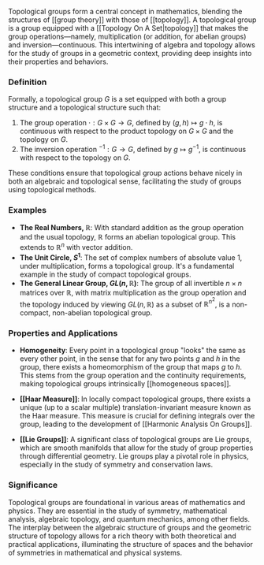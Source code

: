 Topological groups form a central concept in mathematics, blending the structures of [[group theory]] with those of [[topology]]. A topological group is a group equipped with a [[Topology On A Set|topology]] that makes the group operations—namely, multiplication (or addition, for abelian groups) and inversion—continuous. This intertwining of algebra and topology allows for the study of groups in a geometric context, providing deep insights into their properties and behaviors.

### Definition

Formally, a topological group $G$ is a set equipped with both a group structure and a topological structure such that:
1. The group operation $\cdot : G \times G \to G$, defined by $(g, h) \mapsto g \cdot h$, is continuous with respect to the product topology on $G \times G$ and the topology on $G$.
2. The inversion operation $^{-1}: G \to G$, defined by $g \mapsto g^{-1}$, is continuous with respect to the topology on $G$.

These conditions ensure that topological group actions behave nicely in both an algebraic and topological sense, facilitating the study of groups using topological methods.

### Examples

- **The Real Numbers, $\mathbb{R}$**: With standard addition as the group operation and the usual topology, $\mathbb{R}$ forms an abelian topological group. This extends to $\mathbb{R}^n$ with vector addition.
- **The Unit Circle, $S^1$**: The set of complex numbers of absolute value 1, under multiplication, forms a topological group. It's a fundamental example in the study of compact topological groups.
- **The General Linear Group, $GL(n, \mathbb{R})$**: The group of all invertible $n \times n$ matrices over $\mathbb{R}$, with matrix multiplication as the group operation and the topology induced by viewing $GL(n, \mathbb{R})$ as a subset of $\mathbb{R}^{n^2}$, is a non-compact, non-abelian topological group.

### Properties and Applications

- **Homogeneity**: Every point in a topological group "looks" the same as every other point, in the sense that for any two points $g$ and $h$ in the group, there exists a homeomorphism of the group that maps $g$ to $h$. This stems from the group operation and the continuity requirements, making topological groups intrinsically [[homogeneous spaces]].

- **[[Haar Measure]]**: In locally compact topological groups, there exists a unique (up to a scalar multiple) translation-invariant measure known as the Haar measure. This measure is crucial for defining integrals over the group, leading to the development of [[Harmonic Analysis On Groups]].

- **[[Lie Groups]]**: A significant class of topological groups are Lie groups, which are smooth manifolds that allow for the study of group properties through differential geometry. Lie groups play a pivotal role in physics, especially in the study of symmetry and conservation laws.

### Significance

Topological groups are foundational in various areas of mathematics and physics. They are essential in the study of symmetry, mathematical analysis, algebraic topology, and quantum mechanics, among other fields. The interplay between the algebraic structure of groups and the geometric structure of topology allows for a rich theory with both theoretical and practical applications, illuminating the structure of spaces and the behavior of symmetries in mathematical and physical systems.